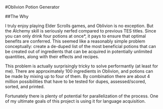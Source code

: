 #Oblivion Potion Generator

##The Why

I truly enjoy playing Elder Scrolls games, and Oblivion is no exception. But the Alchemy skill is seriously
nerfed compared to previous TES titles. Since you can only drink four potions at once\*, it pays to ensure
that optimal benefits are conferred. This seemed like a reasonably simple problem conceptually: create a
de-duped list of the most beneficial potions that can be created out of ingredients that can be acquired
in potentially unlimited quantities, along with their effects and recipes.

This problem is actually surprisingly tricky to solve performantly (at least for me). There are
approximately 100 ingredients in Oblivion, and potions can be made by mixing up to four of them.
By combination there are about 4 million possibilities that have to be tested for dupes, assessed/scored,
sorted, and printed.

Fortunately there is plenty of potential for parallelization of the process. One of my ultimate goals of
this project is using it for language acquisition.
